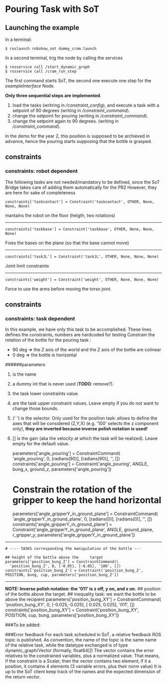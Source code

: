 Pouring Task with SoT
=============================
Launching the example
------------
In a terminal:
```
$ roslaunch robohow_sot dummy_cram.launch
```
In a second terminal, trig the node by calling the services
```
$ rosservice call /start_dynamic_graph 
$ rosservice call /cram_run_step
```
The first command  starts SoT, the second one execute one step for the _exampleInterface_ Node.

__Only three sequential steps are implemented__. 
1. load the tasks (writring in _/constraint_config_), and execute a task with a setpoint of 90 degrees (writing in _/constraint_command_).
1. change the setpoint for pouring
(writing in _/constraint_command_).
1. change the setpoint again to 90 degrees.
(writing in _/constraint_command_).


In the demo for the year 2, this position is supposed to be archieved in advance, hence the pouring starts supposing that the
 bottle is grasped.
 
## constraints 
### constraints: robot dependent
The following tasks are not needed/mandatory to be defined,
since the SoT Bridge takes care of adding them automatically for the PR2
However, they are here for sake of completeness

    constraints['taskcontact'] = Constraint('taskcontact', OTHER, None, None, None)
    
mantains the robot on the floor (heigth, two rotations)

---
    constraints['taskbase'] = Constraint('taskbase', OTHER, None, None, None)
    
Fixes the bases on the plane (so that the base cannot move)

---
    constraints['taskJL'] = Constraint('taskJL', OTHER, None, None, None)

Joint  limit constraints

---    
    constraints['weight'] = Constraint('weight', OTHER, None, None, None)
Force to use the arms before moving the torso joint.


## constraints 
### constraints: task dependent

 In this example, we have only this task to be accomplished.
 These lines defines the constraints, numbers are hardcoded for testing
 Constrain the rotation of the bottle for the pouring task : 
- 90 deg => the Z axis of the world and the Z axis of the bottle are colinear
-  0 deg => the bottle is horizontal

######parameters

1. is the name
1. a dummy int that is never used (__TODO__: remove?).
1.  the task lower  constraints value.
1. are the task  upper constraint values. Leave empty if you do not want to change those bounds.
1.  (' ') is the selector. Only used for the position task: allows to define the axes that will be considered (Z,Y,X) (e.g. '100' selects the z component only), __they are inverted because inverse polish notation is used!__
1. [] is the gain (aka the velocity at which the task will be realized). Leave empty for the default value.


    parameters['angle_pouring'] = ConstraintCommand(\
    'angle_pouring', 0, [radians(90)], [radians(90)], '', [])
    constraints['angle_pouring'] =    Constraint('angle_pouring', ANGLE, bung_x, ground_z, parameters['angle_pouring'])

    # Constrain the rotation of the gripper to keep the hand horizontal 
    parameters['angle_gripperY_in_ground_plane'] = ConstraintCommand(\
    'angle_gripperY_in_ground_plane', 0, [radians(0)], [radians(0)], '', [])
    constraints['angle_gripperY_in_ground_plane'] = Constraint('angle_gripperY_in_ground_plane',  ANGLE,  ground_plane, r_gripper_y, parameters['angle_gripperY_in_ground_plane'])
---
    # ---- TASKS corresponding the manipulation of the bottle ---

    ## height of the bottle above the     target
    parameters['position_bung_Z'] = ConstraintCommand(\
      'position_bung_Z', 0, [-0.05], [-0.05], '100', [])
    constraints['position_bung_Z'] = Constraint('position_bung_Z', POSITION, bung, cup, parameters['position_bung_Z'])

---
__NOTE: Inverse polish notation: the  '011' is z off, y on, and x on.__
    ## position of the bottle above     the target.
    ## inequality task: we want the bottle to be above the recipient
    parameters['position_bung_XY'] = ConstraintCommand(\
      'position_bung_XY', 0, [-0.025,-0.025], [ 0.025, 0.025], '011', [])
    constraints['position_bung_XY'] = Constraint('position_bung_XY', POSITION, cup, bung, parameters['position_bung_XY'])
    
###To be added:

###Error feedback
For each task scheduled in SoT, a relative feedback ROS topic is published.
As convention, the name of the topic is the same name of the relative task, while the datatype exchanged is of type dynamic_graph/Vector (formally, float64[])
The vector contains the error relatives to the constrained variables, plus a normalized value.
That means, if the constraint is a Scalar, then the vector contains two element; if it a position, it contains 4 elements (3 variable errors, plus their norm value)
It is up to the SoT client keep track of the names and the expected dimension of the return vector.

